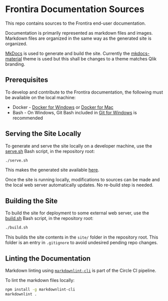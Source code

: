 # Frontira Documentation Sources

This repo contains sources to the Frontira end-user documentation.

Documentation is primarily represented as markdown files and images. Markdown files are organized in the same way as the generated site is organized.

[MkDocs](http://www.mkdocs.org) is used to generate and build the site. Currently the [mkdocs-material](https://github.com/squidfunk/mkdocs-material) theme is used but this shall be changes to a theme matches Qlik branding.

## Prerequisites

To develop and contribute to the Frontira documentation, the following must be available on the local machine:

- Docker - [Docker for Windows](https://www.docker.com/docker-windows) or [Docker for Mac](https://www.docker.com/docker-mac)
- Bash - On Windows, Git Bash included in [Git for Windows](https://git-for-windows.github.io/) is recommended

## Serving the Site Locally

To generate and serve the site locally on a developer machine, use the [serve.sh](./serve.sh) Bash script, in the repository root:

```sh
./serve.sh
```

This makes the generated site available [here](http://localhost:8000).

Once the site is running locally, modifications to sources can be made and the local web server automatically updates. No re-build step is needed.

## Building the Site

To build the site for deployment to some external web server, use the [build.sh](./build.sh) Bash script, in the repository root:

```sh
./build.sh
```

This builds the site contents in the `site/` folder in the repository root. This folder is an entry in `.gitignore` to avoid undesired pending repo changes.

## Linting the Documentation

Markdown linting using [`markdownlint-cli`](https://github.com/igorshubovych/markdownlint-cli) is part of the Circle CI pipeline.

To lint the markdown files locally:

```sh
npm install -g markdownlint-cli
markdownlint .
```
